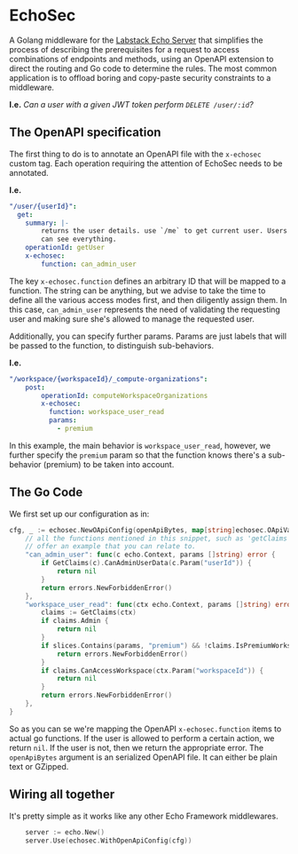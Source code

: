 # EchoSec
A Golang middleware for the [Labstack Echo Server](https://echo.labstack.com/) that simplifies the process of describing
the prerequisites for a request to access combinations of endpoints and methods, using an OpenAPI extension to direct
the routing and Go code to determine the rules. The most common application is to offload boring and copy-paste
security constraints to a middleware.

**I.e.** *Can a user with a given JWT token perform `DELETE /user/:id`?*

## The OpenAPI specification
The first thing to do is to annotate an OpenAPI file with the `x-echosec` custom tag. Each operation requiring the
attention of EchoSec needs to be annotated.

**I.e.** 
```yaml
"/user/{userId}":
  get:
    summary: |-
        returns the user details. use `/me` to get current user. Users can only fetch their own details, admins, instead,
        can see everything.
    operationId: getUser
    x-echosec:
        function: can_admin_user
```
The key `x-echosec.function` defines an arbitrary ID that will be mapped to a function. The string can be anything,
but we advise to take the time to define all the various access modes first, and then diligently assign them.
In this case, `can_admin_user` represents the need of validating the requesting user and making sure she's allowed
to manage the requested user.

Additionally, you can specify further params. Params are just labels that will be passed to the function, to distinguish
sub-behaviors.

**I.e.**
```yaml
"/workspace/{workspaceId}/_compute-organizations":
    post:
        operationId: computeWorkspaceOrganizations
        x-echosec:
          function: workspace_user_read
          params:
            - premium
```
In this example, the main behavior is `workspace_user_read`, however, we further specify the `premium` param so that
the function knows there's a sub-behavior (premium) to be taken into account.

## The Go Code
We first set up our configuration as in:
```go
cfg, _ := echosec.NewOApiConfig(openApiBytes, map[string]echosec.OApiValidationFunc{
    // all the functions mentioned in this snippet, such as 'getClaims' are fictitious and presented to 
    // offer an example that you can relate to.
    "can_admin_user": func(c echo.Context, params []string) error {
        if GetClaims(c).CanAdminUserData(c.Param("userId")) {
            return nil
        }
        return errors.NewForbiddenError()
    },
    "workspace_user_read": func(ctx echo.Context, params []string) error {
        claims := GetClaims(ctx)
        if claims.Admin {
            return nil
        }
        if slices.Contains(params, "premium") && !claims.IsPremiumWorkspace(ctx.Param("workspaceId")) {
            return errors.NewForbiddenError()
        }
        if claims.CanAccessWorkspace(ctx.Param("workspaceId")) {
            return nil
        }
        return errors.NewForbiddenError()
    },
}
```
So as you can se we're mapping the OpenAPI `x-echosec.function` items to actual go functions. If the user is allowed
to perform a certain action, we return `nil`. If the user is not, then we return the appropriate error.
The `openApiBytes` argument is an serialized OpenAPI file. It can either be plain text or GZipped.

## Wiring all together
It's pretty simple as it works like any other Echo Framework middlewares.
```go
    server := echo.New()
    server.Use(echosec.WithOpenApiConfig(cfg))
```